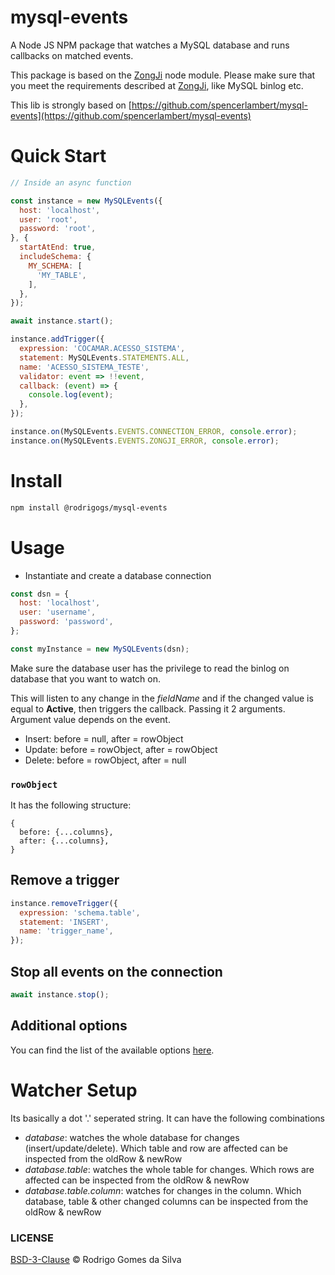 # mysql-events
A Node JS NPM package that watches a MySQL database and runs callbacks on matched events.

This package is based on the [ZongJi](https://github.com/nevill/zongji) node module. Please make sure that you meet the requirements described at [ZongJi](https://github.com/nevill/zongji), like MySQL binlog etc.

This lib is strongly based on [https://github.com/spencerlambert/mysql-events](https://github.com/spencerlambert/mysql-events)

# Quick Start
```javascript
// Inside an async function

const instance = new MySQLEvents({
  host: 'localhost',
  user: 'root',
  password: 'root',
}, {
  startAtEnd: true,
  includeSchema: {
    MY_SCHEMA: [
      'MY_TABLE',
    ],
  },
});

await instance.start();

instance.addTrigger({
  expression: 'COCAMAR.ACESSO_SISTEMA',
  statement: MySQLEvents.STATEMENTS.ALL,
  name: 'ACESSO_SISTEMA_TESTE',
  validator: event => !!event,
  callback: (event) => {
    console.log(event);
  },
});

instance.on(MySQLEvents.EVENTS.CONNECTION_ERROR, console.error);
instance.on(MySQLEvents.EVENTS.ZONGJI_ERROR, console.error);
```

# Install
```sh
npm install @rodrigogs/mysql-events
```

# Usage
- Instantiate and create a database connection
```javascript
const dsn = {
  host: 'localhost',
  user: 'username',
  password: 'password',
};

const myInstance = new MySQLEvents(dsn);
```

Make sure the database user has the privilege to read the binlog on database that you want to watch on.

This will listen to any change in the _fieldName_ and if the changed value is equal to __Active__, then triggers the callback. Passing it 2 arguments. Argument value depends on the event.

- Insert: before = null, after = rowObject
- Update: before = rowObject, after = rowObject
- Delete: before = rowObject, after = null

### `rowObject`
It has the following structure:

```
{
  before: {...columns},
  after: {...columns},
}
```

## Remove a trigger
```javascript
instance.removeTrigger({
  expression: 'schema.table',
  statement: 'INSERT',
  name: 'trigger_name',
});
```

## Stop all events on the connection
```javascript
await instance.stop();
```

## Additional options
You can find the list of the available options [here](https://github.com/nevill/zongji#zongji-class).

# Watcher Setup
Its basically a dot '.' seperated string. It can have the following combinations

- _database_: watches the whole database for changes (insert/update/delete). Which table and row are affected can be inspected from the oldRow & newRow
- _database.table_: watches the whole table for changes. Which rows are affected can be inspected from the oldRow & newRow
- _database.table.column_: watches for changes in the column. Which database, table & other changed columns can be inspected from the oldRow & newRow

### LICENSE
[BSD-3-Clause](https://github.com/rodrigogs/mysql-events/blob/master/LICENSE) © Rodrigo Gomes da Silva
